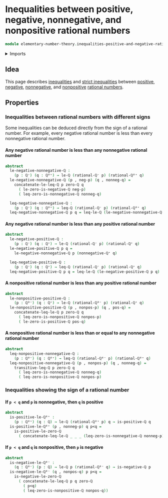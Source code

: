 # Inequalities between positive, negative, nonnegative, and nonpositive rational numbers

```agda
module elementary-number-theory.inequalities-positive-and-negative-rational-numbers where
```

<details><summary>Imports</summary>

```agda
open import elementary-number-theory.inequality-rational-numbers
open import elementary-number-theory.negative-rational-numbers
open import elementary-number-theory.nonnegative-rational-numbers
open import elementary-number-theory.nonpositive-rational-numbers
open import elementary-number-theory.positive-and-negative-rational-numbers
open import elementary-number-theory.positive-rational-numbers
open import elementary-number-theory.rational-numbers
open import elementary-number-theory.strict-inequality-rational-numbers

open import foundation.dependent-pair-types
```

</details>

## Idea

This page describes
[inequalities](elementary-number-theory.inequality-rational-numbers.md) and
[strict inequalities](elementary-number-theory.strict-inequality-rational-numbers.md)
between [positive](elementary-number-theory.positive-rational-numbers.md),
[negative](elementary-number-theory.negative-rational-numbers.md),
[nonnegative](elementary-number-theory.nonnegative-rational-numbers.md), and
[nonpositive](elementary-number-theory.nonpositive-rational-numbers.md)
[rational numbers](elementary-number-theory.rational-numbers.md).

## Properties

### Inequalities between rational numbers with different signs

Some inequalities can be deduced directly from the sign of a rational number.
For example, every negative rational number is less than every nonnegative
rational number.

#### Any negative rational number is less than any nonnegative rational number

```agda
abstract
  le-negative-nonnegative-ℚ :
    (p : ℚ⁻) (q : ℚ⁰⁺) → le-ℚ (rational-ℚ⁻ p) (rational-ℚ⁰⁺ q)
  le-negative-nonnegative-ℚ (p , neg-p) (q , nonneg-q) =
    concatenate-le-leq-ℚ p zero-ℚ q
      ( le-zero-is-negative-ℚ neg-p)
      ( leq-zero-is-nonnegative-ℚ nonneg-q)

  leq-negative-nonnegative-ℚ :
    (p : ℚ⁻) (q : ℚ⁰⁺) → leq-ℚ (rational-ℚ⁻ p) (rational-ℚ⁰⁺ q)
  leq-negative-nonnegative-ℚ p q = leq-le-ℚ (le-negative-nonnegative-ℚ p q)
```

#### Any negative rational number is less than any positive rational number

```agda
abstract
  le-negative-positive-ℚ :
    (p : ℚ⁻) (q : ℚ⁺) → le-ℚ (rational-ℚ⁻ p) (rational-ℚ⁺ q)
  le-negative-positive-ℚ p q =
    le-negative-nonnegative-ℚ p (nonnegative-ℚ⁺ q)

  leq-negative-positive-ℚ :
    (p : ℚ⁻) (q : ℚ⁺) → leq-ℚ (rational-ℚ⁻ p) (rational-ℚ⁺ q)
  leq-negative-positive-ℚ p q = leq-le-ℚ (le-negative-positive-ℚ p q)
```

#### A nonpositive rational number is less than any positive rational number

```agda
abstract
  le-nonpositive-positive-ℚ :
    (p : ℚ⁰⁻) (q : ℚ⁺) → le-ℚ (rational-ℚ⁰⁻ p) (rational-ℚ⁺ q)
  le-nonpositive-positive-ℚ (p , nonpos-p) (q , pos-q) =
    concatenate-leq-le-ℚ p zero-ℚ q
      ( leq-zero-is-nonpositive-ℚ nonpos-p)
      ( le-zero-is-positive-ℚ pos-q)
```

#### A nonpositive rational number is less than or equal to any nonnegative rational number

```agda
abstract
  leq-nonpositive-nonnegative-ℚ :
    (p : ℚ⁰⁻) (q : ℚ⁰⁺) → leq-ℚ (rational-ℚ⁰⁻ p) (rational-ℚ⁰⁺ q)
  leq-nonpositive-nonnegative-ℚ (p , nonpos-p) (q , nonneg-q) =
    transitive-leq-ℚ p zero-ℚ q
      ( leq-zero-is-nonnegative-ℚ nonneg-q)
      ( leq-zero-is-nonpositive-ℚ nonpos-p)
```

### Inequalities showing the sign of a rational number

#### If `p < q` and `p` is nonnegative, then `q` is positive

```agda
abstract
  is-positive-le-ℚ⁰⁺ :
    (p : ℚ⁰⁺) (q : ℚ) → le-ℚ (rational-ℚ⁰⁺ p) q → is-positive-ℚ q
  is-positive-le-ℚ⁰⁺ (p , nonneg-p) q p<q =
    is-positive-le-zero-ℚ
      ( concatenate-leq-le-ℚ _ _ _ (leq-zero-is-nonnegative-ℚ nonneg-p) p<q)
```

#### If `p < q` and `q` is nonpositive, then `p` is negative

```agda
abstract
  is-negative-le-ℚ⁰⁻ :
    (q : ℚ⁰⁻) (p : ℚ) → le-ℚ p (rational-ℚ⁰⁻ q) → is-negative-ℚ p
  is-negative-le-ℚ⁰⁻ (q , nonpos-q) p p<q =
    is-negative-le-zero-ℚ
      ( concatenate-le-leq-ℚ p q zero-ℚ
        ( p<q)
        ( leq-zero-is-nonpositive-ℚ nonpos-q))
```

